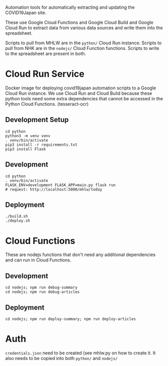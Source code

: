 Automation tools for automatically extracting and updating the COVID19Japan site.

These use Google Cloud Functions and Google Cloud Build and Google Cloud Run to extract data
from various data sources and write them into the spreadsheet.

Scripts to pull from MHLW are in the `python/` Cloud Run instance.
Scripts to pull from NHK are in the `nodejs/` Cloud Function functions.
Scripts to write to the spreadsheet are present in both.

# Cloud Run Service

Docker image for deploying covid19japan automation scripts to a Google Cloud Run instance.
We use Cloud Run and Cloud Build because these python tools need some extra dependencies
that cannot be accessed in the Python Cloud Functions. (tesseract-ocr)

## Development Setup
```
cd python
python3 -m venv venv
. venv/bin/activate
pip3 install -r requirements.txt
pip3 install Flask
```

## Development

```
cd python
. venv/bin/activate
FLASK_ENV=development FLASK_APP=main.py flask run
# request: http://localhost:5000/mhlw/today
```

## Deployment
```
./build.sh
./deploy.sh
```

# Cloud Functions

These are nodejs functions that don't need any additional dependencies and can run
in Cloud Functions.

## Development
```
cd nodejs; npm run debug-summary
cd nodejs; npm run debug-articles
```

## Deployment
```
cd nodejs; npm run deploy-summary; npm run deploy-articles
```

# Auth
`credentials.json` need to be created (see mhlw.py on how to create it. It also needs to be copied into both `python/` and `nodejs/`
